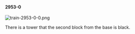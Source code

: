 #### 2953-0
![train-2953-0-0.png](https://github.com/lil-lab/nlvr/raw/master/nlvr/train/images/68/train-2953-0-0.png "train-2953-0-0.png")

There is a tower that the second block from the base is black.